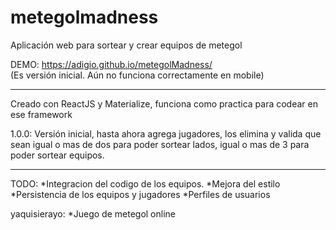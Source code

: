 # metegolmadness
Aplicación web para sortear y crear equipos de metegol

DEMO: https://adigio.github.io/metegolMadness/  
(Es versión inicial. Aún no funciona correctamente en mobile)

------------------------------------------------------------------------------------------------

Creado con ReactJS y Materialize, funciona como practica para codear en ese framework

1.0.0: Versión inicial, hasta ahora agrega jugadores, los elimina y valida que sean igual o mas de dos para poder sortear lados, igual o mas de 3 para poder sortear equipos.

------------------------------------------------------------------------------------------------

TODO:
*Integracion del codigo de los equipos.
*Mejora del estilo
*Persistencia de los equipos y jugadores
*Perfiles de usuarios

yaquisierayo:
*Juego de metegol online
